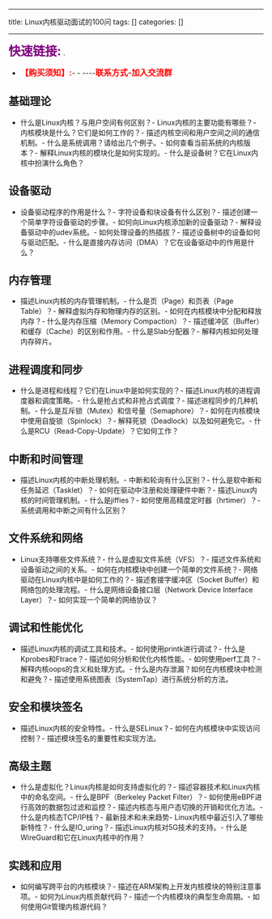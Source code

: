 
--- 
title:  Linux内核驱动面试的100问 
tags: []
categories: [] 

---
>  
 <font color="purple" size="5">**快速链接:**</font> .   
 -  <font color="red" size="3">**【购买须知】:**</font>- -  ----<font color="red" size="3">**联系方式-加入交流群**</font> 


## 基础理论
- 什么是Linux内核？与用户空间有何区别？- Linux内核的主要功能有哪些？- 内核模块是什么？它们是如何工作的？- 描述内核空间和用户空间之间的通信机制。- 什么是系统调用？请给出几个例子。- 如何查看当前系统的内核版本？- 解释Linux内核的模块化是如何实现的。- 什么是设备树？它在Linux内核中扮演什么角色？
## 设备驱动
- 设备驱动程序的作用是什么？- 字符设备和块设备有什么区别？- 描述创建一个简单字符设备驱动的步骤。- 如何向Linux内核添加新的设备驱动？- 解释设备驱动中的udev系统。- 如何处理设备的热插拔？- 描述设备树中的设备如何与驱动匹配。- 什么是直接内存访问（DMA）？它在设备驱动中的作用是什么？
## 内存管理
- 描述Linux内核的内存管理机制。- 什么是页（Page）和页表（Page Table）？- 解释虚拟内存和物理内存的区别。- 如何在内核模块中分配和释放内存？- 什么是内存压缩（Memory Compaction）？- 描述缓冲区（Buffer）和缓存（Cache）的区别和作用。- 什么是Slab分配器？- 解释内核如何处理内存碎片。
## 进程调度和同步
- 什么是进程和线程？它们在Linux中是如何实现的？- 描述Linux内核的进程调度器和调度策略。- 什么是抢占式和非抢占式调度？- 描述进程同步的几种机制。- 什么是互斥锁（Mutex）和信号量（Semaphore）？- 如何在内核模块中使用自旋锁（Spinlock）？- 解释死锁（Deadlock）以及如何避免它。- 什么是RCU（Read-Copy-Update）？它如何工作？
## 中断和时间管理
- 描述Linux内核的中断处理机制。- 中断和轮询有什么区别？- 什么是软中断和任务延迟（Tasklet）？- 如何在驱动中注册和处理硬件中断？- 描述Linux内核的时间管理机制。- 什么是jiffies？- 如何使用高精度定时器（hrtimer）？- 系统调用和中断之间有什么区别？
## 文件系统和网络
- Linux支持哪些文件系统？- 什么是虚拟文件系统（VFS）？- 描述文件系统和设备驱动之间的关系。- 如何在内核模块中创建一个简单的文件系统？- 网络驱动在Linux内核中是如何工作的？- 描述套接字缓冲区（Socket Buffer）和网络包的处理流程。- 什么是网络设备接口层（Network Device Interface Layer）？- 如何实现一个简单的网络协议？
## 调试和性能优化
- 描述Linux内核的调试工具和技术。- 如何使用printk进行调试？- 什么是Kprobes和Ftrace？- 描述如何分析和优化内核性能。- 如何使用perf工具？- 解释内核oops的含义和处理方式。- 什么是内存泄漏？如何在内核模块中检测和避免？- 描述使用系统图表（SystemTap）进行系统分析的方法。
## 安全和模块签名
- 描述Linux内核的安全特性。- 什么是SELinux？- 如何在内核模块中实现访问控制？- 描述模块签名的重要性和实现方法。
## 高级主题
- 什么是虚拟化？Linux内核是如何支持虚拟化的？- 描述容器技术和Linux内核中的命名空间。- 什么是BPF（Berkeley Packet Filter）？- 如何使用eBPF进行高效的数据包过滤和监控？- 描述内核态与用户态切换的开销和优化方法。- 什么是内核态TCP/IP栈？- 最新技术和未来趋势- Linux内核中最近引入了哪些新特性？- 什么是IO_uring？- 描述Linux内核对5G技术的支持。- 什么是WireGuard和它在Linux内核中的作用？
## 实践和应用
- 如何编写跨平台的内核模块？- 描述在ARM架构上开发内核模块的特别注意事项。- 如何为Linux内核贡献代码？- 描述一个内核模块的典型生命周期。- 如何使用Git管理内核源代码？